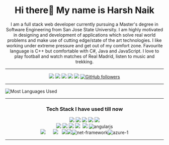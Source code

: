 <h1 align="center">Hi there👋 My name is Harsh Naik</h1>
<p align="center">
I am a full stack web developer currently pursuing a Master's degree in Software Engineering from San Jose State University. I am highly motivated in designing and development of applications which solve real world problems and make use of cutting edge/state of the art technologies. I like working under extreme pressure and get out of my comfort zone. Favourite language is C++ but comfortable with C#, Java and JavaScript. I love to play football and watch matches of Real Madrid, listen to music and trekking.
</p>
<hr>
<div align="center">
  
  [<img src="https://img.shields.io/badge/linkedin-%230077B5.svg?&style=for-the-badge&logo=linkedin&logoColor=white" />](https://www.linkedin.com/in/harshnaik7999/) [<img src="https://img.shields.io/badge/-gmail-c14438?style=for-the-badge&logo=Gmail&logoColor=white"/>](mailto:info@harshnaik.com)  [<img src="https://img.shields.io/badge/github-%23100000.svg?&style=for-the-badge&logo=github&logoColor=white" />](https://github.com/Autodidact7999)  [<img src = "https://img.shields.io/badge/instagram-%23E4405F.svg?&style=for-the-badge&logo=instagram&logoColor=white">](https://www.instagram.com/naik.99/)  [<img src = "https://img.shields.io/badge/resume-%234285F4.svg?&style=for-the-badge&logo=google-drive&logoColor=white">](https://drive.google.com/file/d/14HbxZ_rdKnSHM2g_VbKPIuzAXvNWhVCI/view)  [![GitHub followers](https://img.shields.io/github/followers/Autodidact7999?label=Followers&style=for-the-badge)](https://github.com/Autodidact7999?tab=followers)<br>
  
 </div>
  <hr>
  
![Most Languages Used](https://github-readme-stats.vercel.app/api/top-langs/?username=Autodidact7999&theme=blue-green&layout=compact)

<hr>
<h3 align="center">Tech Stack I have used till now</h3>
<p align="center">
<img src="https://img.icons8.com/color/65/000000/c-sharp-logo.png"/> <img src="https://img.icons8.com/color/65/000000/c-plus-plus-logo.png"/> <img src="https://img.icons8.com/color/65/000000/java-coffee-cup-logo.png"/> <img src="https://img.icons8.com/color/65/000000/python.png"/> <img src="https://img.icons8.com/color/65/000000/javascript.png"/>
<br>
<img src="https://img.icons8.com/color/65/000000/html-5.png"/> <img src="https://img.icons8.com/color/65/000000/css3.png"/> <img src="https://img.icons8.com/color/65/000000/bootstrap.png"/>  <img src="https://img.icons8.com/ios-filled/50/000000/jquery.png"/> &nbsp;<img src="https://img.icons8.com/ultraviolet/55/000000/react.png"/> <img  src="https://img.icons8.com/color/48/angularjs.png" alt="angularjs"/>
<br/>
<img src="https://img.icons8.com/color/80/000000/microsoft-sql-server.png"/>&nbsp;&nbsp;&nbsp;&nbsp;&nbsp; <img src="https://img.icons8.com/ios/70/000000/mysql-logo.png"/> &nbsp; <img src="https://img.icons8.com/color/65/000000/git.png"/><img src="https://img.icons8.com/windows/65/000000/github.png"/><img src="https://img.icons8.com/color/48/net-framework.png" alt="net-framework"/><img  src="https://img.icons8.com/fluency/48/azure-1.png" alt="azure-1"/>
</p>
<hr>
